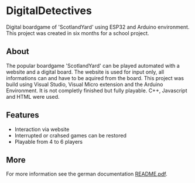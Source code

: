 # DigitalDetectives

Digital boardgame of 'ScotlandYard' using ESP32 and Arduino environment. This project was created in six months for a school project.

## About
 
The popular boardgame 'ScotlandYard' can be played automated with a website and a digital board. The website is used for input only, all informations can and have to be aquired from the board. This project was build using Visual Studio, Visual Micro extension and the Arduino Environment. It is not completly finished but fully playable. C++, Javascript and HTML were used.

## Features

* Interaction via website
* Interrupted or crahsed games can be restored
* Playable from 4 to 6 players

## More

For more information see the german documentation
[README.pdf](https://github.com/phisn/DigitalDetectives/tree/master/Source). 
